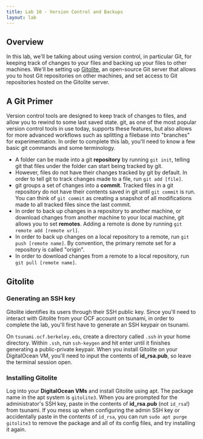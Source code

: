 ```yaml
---
title: Lab 10 - Version Control and Backups
layout: lab
---
```


## Overview

In this lab, we'll be talking about using version control, in particular Git, for keeping track of changes to your files and backing up your files to other machines. 
We'll be setting up [Gitolite](http://gitolite.com/gitolite/index.html), an open-source Git server that allows you to host Git repositories on other machines,
and set access to Git repositories hosted on the Gitolite server.

## A Git Primer

Version control tools are designed to keep track of changes to files, and allow you to rewind to some last saved state. 
git, as one of the most popular version control tools in use today, supports these features, but also allows for more advanced workflows such as splitting a filebase into "branches" for experimentation.
In order to complete this lab, you'll need to know a few basic git commands and some terminology.

- A folder can be made into a git **repository** by running `git init`, telling git that files under the folder can start being tracked by git.
- However, files do not have their changes tracked by git by default. In order to tell git to track changes made to a file, run `git add [file]`.
- git groups a set of changes into a **commit**. Tracked files in a git repository do not have their contents saved in git until `git commit` is run. You can think of `git commit` as creating a snapshot of all modifications made to all tracked files since the last commit.
- In order to back up changes in a repository to another machine, or download changes from another machine to your local machine, git allows you to set **remotes**. Adding a remote is done by running `git remote add [remote url]`.
- In order to back up changes on a local repository to a remote, run `git push [remote name]`. By convention, the primary remote set for a repository is called "origin".
- In order to download changes from a remote to a local repository, run `git pull [remote name]`.

## Gitolite

### Generating an SSH key

Gitolite identifies its users through their SSH public key. Since you'll need to interact with Gitolite from your OCF account on tsunami, in
order to complete the lab, you'll first have to generate an SSH keypair on tsunami.

On `tsunami.ocf.berkeley.edu`, create a directory called `.ssh` in your home directory. Within `.ssh`, run `ssh-keygen` and hit enter until
it finishes generating a public-private keypair. When you install Gitolite on your DigitalOcean VM, you'll need to input the contents of
**id_rsa.pub**, so leave the terminal session open.

### Installing Gitolite

Log into your **DigitalOcean VMs** and install Gitolite using apt. The package name in the apt system is `gitolite3`.
When you are prompted for the administrator's SSH key, paste in the contents of **id_rsa.pub** (not `id_rsa`!) from tsunami.
If you mess up when configuring the admin SSH key or accidentally paste in the contents of `id_rsa`, you can run `sudo apt purge gitolite3`
to remove the package and all of its config files, and try installing it again.

